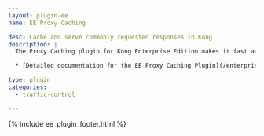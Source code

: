```yaml
---
layout: plugin-ee
name: EE Proxy Caching

desc: Cache and serve commonly requested responses in Kong
description: |
  The Proxy Caching plugin for Kong Enterprise Edition makes it fast and easy to configure caching of responses and serving of those cached responses to matching requests.

  * [Detailed documentation for the EE Proxy Caching Plugin](/enterprise/latest/plugins/http-proxy-caching/)

type: plugin
categories:
  - traffic-control

---
```


{% include ee_plugin_footer.html %}

